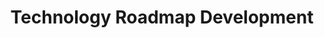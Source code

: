 ---
layout: sub-service
order: 7
title: "Technology Roadmap Development"
parent: "New Business Support"
description: "SLKone's Technology Roadmap Development services strategically plan your technology investments to align with your business objectives and drive innovation."
intro: "[Introductory text from Siteplanning-SLKone.md aligned with Technology Roadmap Development.]"
approach: "We work closely with your IT and business teams to assess your current technology landscape. Through thorough analysis and strategic prioritization, we develop a comprehensive technology roadmap that outlines key initiatives, timelines, and resource allocations to achieve your long-term goals."
intro: "SLKone's Technology Roadmap Development services provide a strategic plan for technology investments that align with business objectives and drive innovation."
focus_areas:
  - title: "Current Technology Assessment"
    content: "Evaluate your existing technology infrastructure to identify strengths and areas for improvement."
  - title: "Strategic Prioritization"
    content: "Prioritize technology initiatives based on business impact and alignment with strategic objectives."
  - title: "Roadmap Development"
    content: "Create a detailed technology roadmap that outlines the steps needed to achieve your technological goals."
  - title: "Integration Planning"
    content: "Plan the integration of new technologies with existing systems to ensure seamless operations."
  - title: "Resource Allocation"
    content: "Determine the necessary resources, including budget and personnel, to execute the technology roadmap effectively."
why_choose:
  - "Strategic Alignment of Technology and Business Goals"
  - "Comprehensive Technology Assessments"
  - "Expertise in Roadmap Planning and Execution"
  - "Customized Roadmaps Tailored to Your Needs"
  - "Proven Track Record in Technology Strategy"
cta: "Contact us to develop a strategic Technology Roadmap that supports your business growth and technological advancement."
icon: "fa-map"
color: "coral"
image: "/assets/images/backgrounds/technology-roadmap-development.webp"
permalink: /services/digital-strategy-and-technology/technology-roadmap-development
redirect_to: /services/digital-strategy-and-technology#technology-roadmap-development
---